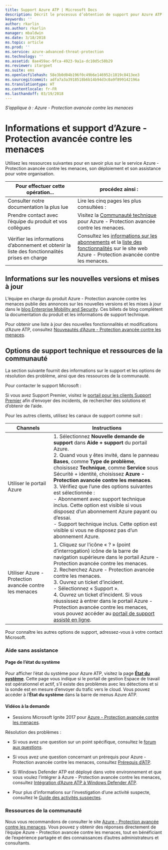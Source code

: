 ```yaml
---
title: Support Azure ATP | Microsoft Docs
description: Décrit le processus d’obtention de support pour Azure ATP.
keywords: ''
author: rkarlin
ms.author: rkarlin
manager: mbaldwin
ms.date: 3/18/2018
ms.topic: article
ms.prod: ''
ms.service: azure-advanced-threat-protection
ms.technology: ''
ms.assetid: 8ae459ac-9fca-4923-9a1a-dc10d5c50b29
ms.reviewer: itargoet
ms.suite: ems
ms.openlocfilehash: 58e3b0d04b196f0c49b6e146952c1819c8413ee3
ms.sourcegitcommit: adfa7a3a3918518b6b14b94d3c0a9f899142196a
ms.translationtype: HT
ms.contentlocale: fr-FR
ms.lasthandoff: 03/19/2018
---
```

*S’applique à : Azure - Protection avancée contre les menaces*


# <a name="azure-advanced-threat-protection-information-and-support"></a>Informations et support d’Azure - Protection avancée contre les menaces 


Utilisez les ressources suivantes pour en savoir plus sur le service Azure - Protection avancée contre les menaces, son déploiement et son assistance pour votre organisation.

|Pour effectuer cette opération...|procédez ainsi :|
|----|----|
|Consulter notre documentation la plus lue|Lire les cinq pages les plus consultées :|- [Présentation d’Azure - Protection avancée contre les menaces](what-is-atp.md)<br>- [Prérequis d’Azure ATP](atp-prerequisites.md)<br>- [Architecture Azure ATP](atp-architecture.md)<br>- [Planification de la capacité Azure ATP](atp-capacity-planning.md)<br>- [Création d’un espace de travail](install-atp-step1.md)|
|Prendre contact avec l’équipe du produit et vos collègues|Visitez la [Communauté technique](https://techcommunity.microsoft.com/t5/Azure-Advanced-Threat-Protection/bd-p/AzureAdvancedThreatProtection) pour Azure - Protection avancée contre les menaces.|
|Vérifier les informations d’abonnement et obtenir la liste des fonctionnalités prises en charge|Consultez les [informations sur les abonnements](https://www.microsoft.com/cloud-platform/azure-information-protection-pricing) et la [liste des fonctionnalités](https://www.microsoft.com/cloud-platform/azure-information-protection-features) sur le site web Azure - Protection avancée contre les menaces.|

## <a name="information-about-new-releases-and-updates"></a>Informations sur les nouvelles versions et mises à jour

L’équipe en charge du produit Azure - Protection avancée contre les menaces publie des annonces sur les nouvelles versions et les mises à jour dans le [blog Enterprise Mobility and Security](https://cloudblogs.microsoft.com/enterprisemobility/author/microsoft-advanced-threat-analytics-team/).
Ces billets de blog complètent la documentation du produit et les informations de support technique.

Pour obtenir une liste à jour des nouvelles fonctionnalités et modifications d’Azure ATP, consultez [Nouveautés d’Azure - Protection avancée contre les menaces](atp-whats-new.md).

## <a name="support-options-and-community-resources"></a>Options de support technique et ressources de la communauté

La section suivante fournit des informations sur le support et les options de résolution des problème, ainsi que des ressources de la communauté.

Pour contacter le support Microsoft :

Si vous avez Support Premier, visitez le [portail pour les clients Support Premier](https://premier.microsoft.com/) afin d’envoyer des incidents, de rechercher des solutions et d’obtenir de l’aide.

Pour les autres clients, utilisez les canaux de support comme suit :

| Channels|Instructions|
|------|-----|
|Utiliser le portail Azure|1. Sélectionnez **Nouvelle demande de support** dans **Aide + support** du portail Azure. <br>2. Quand vous y êtes invité, dans le panneau **Bases**, comme **Type de problème**, choisissez **Technique**, comme **Service** sous Sécurité + identité, choisissez **Azure - Protection avancée contre les menaces**. <br>3. Vérifiez que l’une des options suivantes est sélectionnée :<br>- Abonnement avec support technique inclus. Cette option est visible si vous disposez d’un abonnement Azure payant ou d’essai.<br>- Support technique inclus. Cette option est visible si vous ne disposez pas d’un abonnement Azure.|
|Utiliser Azure - Protection avancée contre les menaces| 1. Cliquez sur l’icône « ? » (point d’interrogation) icône de la barre de navigation supérieure dans le portail Azure - Protection avancée contre les menaces.<br>2. Recherchez Azure - Protection avancée contre les menaces.<br>3. Ouvrez un ticket d’incident.<br>- Sélectionnez « Support ».<br>4. Ouvrez un ticket d’incident. Si vous réussissez à entrer dans le portail Azure - Protection avancée contre les menaces, vous pouvez accéder au [portail de support assisté en ligne](https://support.microsoft.com/assistedsupportproducts). |

Pour connaître les autres options de support, adressez-vous à votre contact Microsoft.

### <a name="self-help"></a>Aide sans assistance

#### <a name="system-status-page"></a>Page de l’état du système 

Pour afficher l’état du système pour Azure ATP, visitez la page [**État du système**](https://health.atp.azure.com/). Cette page vous indique si le portail de gestion Espace de travail est opérationnel et actif, s’il existe des problèmes avec les détections et si la sonde est en mesure d’envoyer du trafic vers le cloud. Vous pouvez accéder à l’**État du système** dans la barre de menus Azure ATP.

#### <a name="on-demand-videos"></a>Vidéos à la demande

- Sessions Microsoft Ignite 2017 pour [Azure - Protection avancée contre les menaces](https://myignite.microsoft.com/sessions/53476?source=sessions).

Résolution des problèmes :

- Si vous avez une question sur un point spécifique, consultez le [forum aux questions](atp-technical-faq.md).

- Si vous avez une question concernant un prérequis pour Azure - Protection avancée contre les menaces, consultez [Prérequis d’ATP](atp-prerequisites.md).

- Si Windows Defender ATP est déployé dans votre environnement et que vous voulez l’intégrer à Azure - Protection avancée contre les menaces, consultez [Intégration d’Azure ATP à Windows Defender ATP](integrate-wd-atp.md).

- Pour plus d’informations sur l’investigation d’une activité suspecte, consultez le [Guide des activités suspectes](suspicious-activity-guide.md).

### <a name="community-resources"></a>Ressources de la communauté

Nous vous recommandons de consulter le site [Azure - Protection avancée contre les menaces](https://www.yammer.com/AskIPTeam). Vous pouvez y obtenir des réponses directement de l’équipe Azure - Protection avancée contre les menaces, tout en bénéficiant de l’expérience partagée et des connaissances d’autres administrateurs et consultants.
